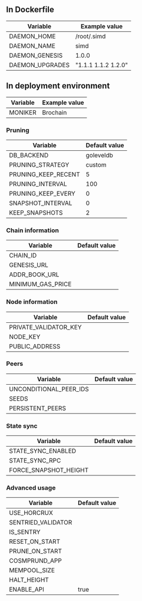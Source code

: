 ## In Dockerfile

| Variable        | Example value       |
| --------------- | ------------------- |
| DAEMON_HOME     | /root/.simd         |
| DAEMON_NAME     | simd                |
| DAEMON_GENESIS  | 1.0.0               |
| DAEMON_UPGRADES | "1.1.1 1.1.2 1.2.0" |

## In deployment environment

| Variable | Example value |
| -------- | ------------- |
| MONIKER  | Brochain      |

### Pruning

| Variable            | Default value |
| ------------------- | ------------- |
| DB_BACKEND          | goleveldb     |
| PRUNING_STRATEGY    | custom        |
| PRUNING_KEEP_RECENT | 5             |
| PRUNING_INTERVAL    | 100           |
| PRUNING_KEEP_EVERY  | 0             |
| SNAPSHOT_INTERVAL   | 0             |
| KEEP_SNAPSHOTS      | 2             |

### Chain information

| Variable          | Default value |
| ----------------- | ------------- |
| CHAIN_ID          |               |
| GENESIS_URL       |               |
| ADDR_BOOK_URL     |               |
| MINIMUM_GAS_PRICE |               |

### Node information

| Variable              | Default value |
| --------------------- | ------------- |
| PRIVATE_VALIDATOR_KEY |               |
| NODE_KEY              |               |
| PUBLIC_ADDRESS        |               |

### Peers

| Variable               | Default value |
| ---------------------- | ------------- |
| UNCONDITIONAL_PEER_IDS |               |
| SEEDS                  |               |
| PERSISTENT_PEERS       |               |

### State sync

| Variable              | Default value |
| --------------------- | ------------- |
| STATE_SYNC_ENABLED    |               |
| STATE_SYNC_RPC        |               |
| FORCE_SNAPSHOT_HEIGHT |               |

### Advanced usage

| Variable           | Default value |
| ------------------ | ------------- |
| USE_HORCRUX        |               |
| SENTRIED_VALIDATOR |               |
| IS_SENTRY          |               |
| RESET_ON_START     |               |
| PRUNE_ON_START     |               |
| COSMPRUND_APP      |               |
| MEMPOOL_SIZE       |               |
| HALT_HEIGHT        |               |
| ENABLE_API         | true          |
